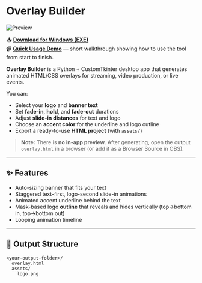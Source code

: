 # Overlay Builder

![Preview](https://i.ibb.co/r2n8YXrw/preview.png)

📥 **[Download for Windows (EXE)](https://github.com/cody-raves/overlay-builder/releases/download/windows/Overlaybuilder.exe](https://github.com/cody-raves/overlay-builder/releases/download/windows/Overlay-Builder.exe))**  
📹 **[Quick Usage Demo](https://streamable.com/3bfn0n)** — short walkthrough showing how to use the tool from start to finish.

**Overlay Builder** is a Python + CustomTkinter desktop app that generates animated HTML/CSS overlays for streaming, video production, or live events.

You can:
- Select your **logo** and **banner text**
- Set **fade-in**, **hold**, and **fade-out** durations
- Adjust **slide-in distances** for text and logo
- Choose an **accent color** for the underline and logo outline
- Export a ready-to-use **HTML project** (with `assets/`)

> **Note:** There is **no in-app preview**. After generating, open the output `overlay.html` in a browser (or add it as a Browser Source in OBS).

---

## ✨ Features
- Auto-sizing banner that fits your text
- Staggered text-first, logo-second slide-in animations
- Animated accent underline behind the text
- Mask-based logo **outline** that reveals and hides vertically (top→bottom in, top→bottom out)
- Looping animation timeline

---

## 📁 Output Structure
```plaintext
<your-output-folder>/
  overlay.html
  assets/
    logo.png

